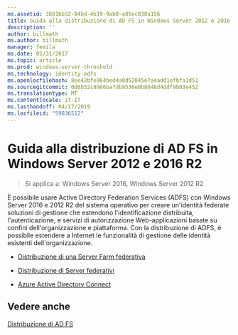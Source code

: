 ```yaml
---
ms.assetid: 38816b32-84bd-4b19-9ab8-a05ec838a156
title: Guida alla distribuzione di AD FS in Windows Server 2012 e 2016 R2
description: ''
author: billmath
ms.author: billmath
manager: femila
ms.date: 05/31/2017
ms.topic: article
ms.prod: windows-server-threshold
ms.technology: identity-adfs
ms.openlocfilehash: 8ee42bfe964bed4a0d52045e7a4add1efbfa1d51
ms.sourcegitcommit: 0d0b32c8986ba7db9536e0b8648d4ddf9b03e452
ms.translationtype: MT
ms.contentlocale: it-IT
ms.lasthandoff: 04/17/2019
ms.locfileid: "59836512"
---
```

# <a name="windows-server-2016-and-2012-r2-ad-fs-deployment-guide"></a>Guida alla distribuzione di AD FS in Windows Server 2012 e 2016 R2

>Si applica a: Windows Server 2016, Windows Server 2012 R2

È possibile usare Active Directory Federation Services \(ADFS\) con Windows Server 2016 e 2012 R2 del sistema operativo per creare un'identità federate soluzioni di gestione che estendono l'identificazione distribuita, l'autenticazione, e servizi di autorizzazione Web\-applicazioni basate su confini dell'organizzazione e piattaforma. Con la distribuzione di ADFS, è possibile estendere a Internet le funzionalità di gestione delle identità esistenti dell'organizzazione.  
  
-   [Distribuzione di una Server Farm federativa](Deploying-a-Federation-Server-Farm.md)  
  
-   [Distribuzione di Server federativi](Deploying-Federation-Server-Proxies.md)  
  
-   [Azure Active Directory Connect](Azure-Active-Directory-Connect.md)  
  
## <a name="see-also"></a>Vedere anche  
[Distribuzione di AD FS](../../ad-fs/AD-FS-Deployment.md)  

  

